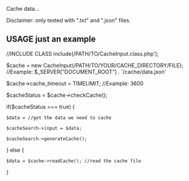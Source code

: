 Cache data... 

Disclaimer: only tested with ".txt" and ".json" files.

USAGE just an example
------------------------------------------

//INCLUDE CLASS
include(/PATH/TO/CacheInput.class.php');

$cache = new CacheInput(/PATH/TO/YOUR/CACHE_DIRECTORY/FILE); //Example: $_SERVER["DOCUMENT_ROOT"] . '/cache/data.json'

$cache->cache_timeout = TIMELIMIT; //Example: 3600

$cacheStatus = $cache->checkCache();

if($cacheStatus === true) {
	
	$data = //get the data we need to cache
	
	$cacheSearch->input = $data;
	
	$cacheSearch->generateCache();
	
} else {

	$data = $cache->readCache(); //read the cache file
	
}